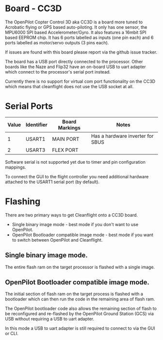 # Board - CC3D

The OpenPilot Copter Control 3D aka CC3D is a board more tuned to Acrobatic flying or GPS based
auto-piloting.  It only has one sensor, the MPU6000 SPI based Accelerometer/Gyro.
It also features a 16mbit SPI based EEPROM chip.  It has 6 ports labelled as inputs (one pin each)
and 6 ports labelled as motor/servo outputs (3 pins each).

If issues are found with this board please report via the github issue tracker.

The board has a USB port directly connected to the processor.  Other boards like the Naze and Flip32
have an on-board USB to uart adapter which connect to the processor's serial port instead.

Currently there is no support for virtual com port functionality on the CC3D which means that cleanflight
does not use the USB socket at all.

# Serial Ports

| Value | Identifier   | Board Markings | Notes                                    |
| ----- | ------------ | -------------- | -----------------------------------------|
| 1     | USART1       | MAIN PORT      | Has a hardware inverter for SBUS         |
| 2     | USART3       | FLEX PORT      |                                          |

Software serial is not supported yet due to timer and pin configuration mappings.

To connect the GUI to the flight controller you need additional hardware attached to the USART1 serial port (by default).

# Flashing

There are two primary ways to get Cleanflight onto a CC3D board.

* Single binary image mode - best mode if you don't want to use OpenPilot.
* OpenPilot Bootloader compatible image mode - best mode if you want to switch between OpenPilot and Cleanflight.

## Single binary image mode.

The entire flash ram on the target processor is flashed with a single image.

## OpenPilot Bootloader compatible image mode.

The initial section of flash ram on the target process is flashed with a bootloader which can then run the code in the
remaining area of flash ram.

The OpenPilot bootloader code also allows the remaining section of flash to be reconfigured and re-flashed by the
OpenPilot Ground Station (GCS) via USB without requiring a USB to uart adapter.

In this mode a USB to uart adapter is still required to connect to via the GUI or CLI.
